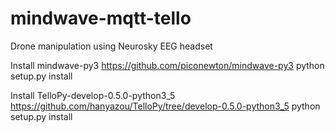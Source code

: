 # mindwave-mqtt-tello
Drone manipulation using Neurosky EEG headset

Install mindwave-py3
https://github.com/piconewton/mindwave-py3
python setup.py install

Install TelloPy-develop-0.5.0-python3_5
https://github.com/hanyazou/TelloPy/tree/develop-0.5.0-python3_5
python setup.py install
